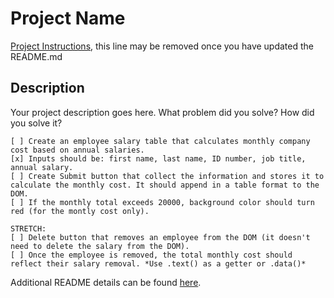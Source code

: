 # Project Name

[Project Instructions](./INSTRUCTIONS.md), this line may be removed once you have updated the README.md

## Description

Your project description goes here. What problem did you solve? How did you solve it?

    [ ] Create an employee salary table that calculates monthly company cost based on annual salaries.
    [x] Inputs should be: first name, last name, ID number, job title, annual salary.
    [ ] Create Submit button that collect the information and stores it to calculate the monthly cost. It should append in a table format to the DOM.
    [ ] If the monthly total exceeds 20000, background color should turn red (for the montly cost only).

    STRETCH:
    [ ] Delete button that removes an employee from the DOM (it doesn't need to delete the salary from the DOM).
    [ ] Once the employee is removed, the total monthly cost should reflect their salary removal. *Use .text() as a getter or .data()*

Additional README details can be found [here](https://github.com/PrimeAcademy/readme-template/blob/master/README.md).
